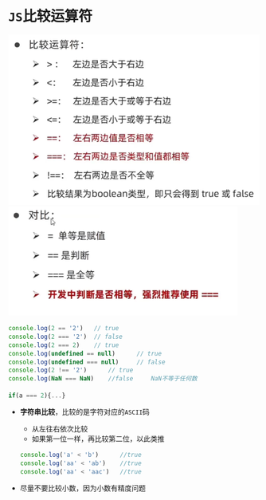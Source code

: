 # `JS`比较运算符

<img src="08_JS比较运算符.assets/image-20240929122822591.png" alt="image-20240929122822591" style="zoom:67%;" /> 

<img src="08_JS比较运算符.assets/image-20240929122839431.png" alt="image-20240929122839431" style="zoom:67%;" /> 

```js
console.log(2 == '2')	// true
console.log(2 === '2')	// false
console.log(2 === 2)	// true
console.log(undefined == null)		// true
console.log(undefined === null)		// false
console.log(2 !== '2')		// true
console.log(NaN === NaN)	//false		NaN不等于任何数

if(a === 2){...}
```



- **字符串比较**，比较的是字符对应的`ASCII`码

	- 从左往右依次比较
	- 如果第一位一样，再比较第二位，以此类推

	```js
	console.log('a' < 'b')		//true
	console.log('aa' < 'ab')	//true
	console.log('aa' < 'aac')	//true
	```

- 尽量不要比较小数，因为小数有精度问题



































